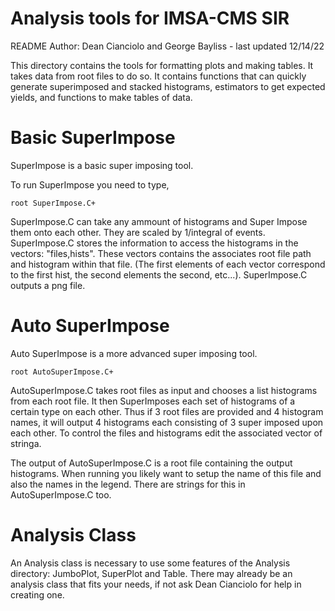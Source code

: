 # Analysis tools for IMSA-CMS SIR
README Author: Dean Cianciolo and George Bayliss - last updated 12/14/22

This directory contains the tools for formatting plots and making tables. It takes data from root files to do so. It contains functions that can quickly generate superimposed and stacked histograms, estimators to get expected yields, and functions to make tables of data.

# Basic SuperImpose

SuperImpose is a basic super imposing tool.

To run SuperImpose you need to type,

```
root SuperImpose.C+
```

SuperImpose.C can take any ammount of histograms and Super Impose them onto each other. They are scaled by 1/integral of events. SuperImpose.C stores the information to access the histograms in the vectors: "files,hists". These vectors contains the associates root file path and histogram within that file. (The first elements of each vector correspond to the first hist, the second elements the second, etc...). SuperImpose.C outputs a png file.

# Auto SuperImpose

Auto SuperImpose is a more advanced super imposing tool. 

```
root AutoSuperImpose.C+
```

AutoSuperImpose.C takes root files as input and chooses a list histograms from each root file. It then SuperImposes each set of histograms of a certain type on each other. Thus if 3 root files are provided and 4 histogram names, it will output 4 histograms each consisting of 3 super imposed upon each other. To control the files and histograms edit the associated vector of stringa. 

The output of AutoSuperImpose.C is a root file containing the output histograms. When running you likely want to setup the name of this file and also the names in the legend. There are strings for this in AutoSuperImpose.C too.

# Analysis Class
An Analysis class is necessary to use some features of the Analysis directory: JumboPlot, SuperPlot and Table. There may already be an analysis class that fits your needs, if not ask Dean Cianciolo for help in creating one. 
